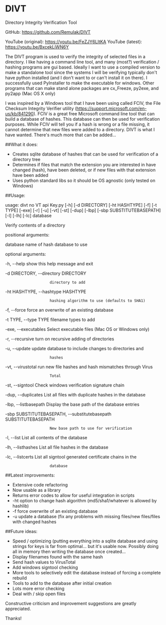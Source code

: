 # DIVT

Directory Integrity Verification Tool

GitHub: https://github.com/Remulak/DIVT

YouTube (original): https://youtu.be/FeZJY6LItKA
YouTube (latest): https://youtu.be/BxcekLjWN6Y

The DIVT program is used to verify the integrity of selected files in a directory.  I like having a command line tool, and many (most?) verification / hashing programs are gui based.  Ideally I want to use a compiled version to make a standalone tool since the systems I will be verifying typically don't have python installed (and I don't want to or can't install it on there).  I successfully used PyInstaller to make the executable for windows.  Other programs that can make stand alone packages are cx_Freeze, py2exe, and py2app (Mac OS X only)

I was inspired by a Windows tool that I have been using called FCIV, the File Checksum Integrity Verifier utility (https://support.microsoft.com/en-us/kb/841290).  FCIV is a great free Microsoft command line tool that can build a database of hashes.  This database can then be used for verification purposes.  While FCIV will tell you if a hash is wrong or a file missing, it cannot determine that new files were added to a directory.  DIVT is what I have wanted.  There's much more that can be added...

##What it does:

+ Creates sqlite database of hashes that can be used for verification of a directory tree
+ Determines if files that match the extension you are interested in have changed (hash), have been deleted, or if new files with that extension have been added
+ Uses python standard libs so it should be OS agnostic (only tested on Windows)

##Usage:

usage: divt no VT api Key.py [-h] [-d DIRECTORY] [-ht HASHTYPE] [-f] [-t TYPE]
                             [-exe] [-r] [-u] [-vt] [-st] [-dup] [-lbp]
                             [-sbp SUBSTITUTEBASEPATH] [-l] [-lh] [-lc]
                             database


Verify contents of a directory


positional arguments:

  database              name of hash database to use


optional arguments:

  -h, --help            show this help message and exit
  
  -d DIRECTORY, --directory DIRECTORY
  
                        directory to add
                        
  -ht HASHTYPE, --hashtype HASHTYPE
  
                        hashing algorithm to use (defaults to SHA1)
                        
  -f, --force           force an overwrite of an existing database
  
  -t TYPE, --type TYPE  filename types to add
  
  -exe, --executables   Select executable files (Mac OS or Windows only)
  
  -r, --recursive       turn on recursive adding of directories
  
  -u, --update          update database to include changes to directories and
  
                        hashes
                        
  -vt, --virustotal     run new file hashes and hash mismatches through Virus
  
                        Total
                        
  -st, --signtool       Check windows verification signature chain
  
  -dup, --duplicates    List all files with duplicate hashes in the database
  
  -lbp, --listbasepath  Display the base path of the database entries
  
  -sbp SUBSTITUTEBASEPATH, --substitutebasepath SUBSTITUTEBASEPATH
  
                        New base path to use for verification
                        
  -l, --list            List all contents of the database
  
  -lh, --listhashes     List all file hashes in the database
  
  -lc, --listcerts      List all signtool generated certificate chains in the
  
                        database
                        

##Latest improvements:
* Extensive code refactoring
* Now usable as a library
* Returns error codes to allow for useful integration in scripts
* -ht option to change hash algorithm (md5/sha1/whatever is allowed by hashlib)
* -f force overwrite of an existing database
* -u update a database (fix any problems with missing files/new files/files with changed hashes

##Future ideas:

+ Speed / optimizing (putting everything into a sqlite database and using strings for keys is far from optimal... but it's usable now.  Possibly doing all in memory then writing the database once created...
+ Display filenames found with the same hash
+ Send hash values to VirusTotal
+ Add windows signtool checking
+ More tools to selectively edit the database instead of forcing a complete rebuild
+ Tools to add to the database after initial creation
+ Lots more error checking
+ Deal with / skip open files

Constructive criticism and improvement suggestions are greatly appreciated.

Thanks!
